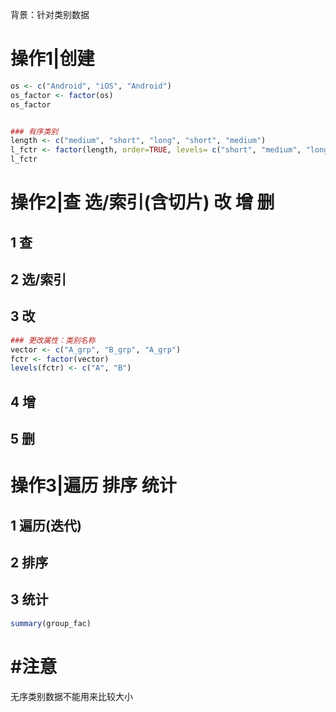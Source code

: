 背景：针对类别数据



# 操作1|创建

```R
os <- c("Android", "iOS", "Android")
os_factor <- factor(os)
os_factor


### 有序类别
length <- c("medium", "short", "long", "short", "medium")
l_fctr <- factor(length, order=TRUE, levels= c("short", "medium", "long"))
l_fctr
```





# 操作2|查 选/索引(含切片) 改 增 删

## 1 查



## 2 选/索引



## 3 改

```R
### 更改属性：类别名称
vector <- c("A_grp", "B_grp", "A_grp")
fctr <- factor(vector)
levels(fctr) <- c("A", "B")
```





## 4 增



## 5 删



# 操作3|遍历 排序 统计



## 1 遍历(迭代)



## 2 排序



## 3 统计

```R
summary(group_fac)
```





# #注意

无序类别数据不能用来比较大小